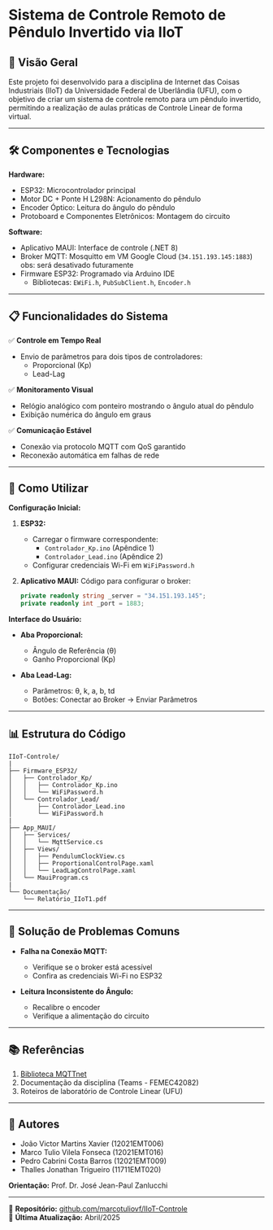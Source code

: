 
# Sistema de Controle Remoto de Pêndulo Invertido via IIoT

## 📌 Visão Geral
Este projeto foi desenvolvido para a disciplina de Internet das Coisas Industriais (IIoT) da Universidade Federal de Uberlândia (UFU), com o objetivo de criar um sistema de controle remoto para um pêndulo invertido, permitindo a realização de aulas práticas de Controle Linear de forma virtual.

---

## 🛠️ Componentes e Tecnologias

**Hardware:**
- ESP32: Microcontrolador principal
- Motor DC + Ponte H L298N: Acionamento do pêndulo
- Encoder Óptico: Leitura do ângulo do pêndulo
- Protoboard e Componentes Eletrônicos: Montagem do circuito

**Software:**
- Aplicativo MAUI: Interface de controle (.NET 8)
- Broker MQTT: Mosquitto em VM Google Cloud (`34.151.193.145:1883`) obs: será desativado futuramente
- Firmware ESP32: Programado via Arduino IDE
  - Bibliotecas: `EWiFi.h`, `PubSubClient.h`, `Encoder.h`

---

## 📋 Funcionalidades do Sistema

✅ **Controle em Tempo Real**  
- Envio de parâmetros para dois tipos de controladores:
  - Proporcional (Kp)
  - Lead-Lag

✅ **Monitoramento Visual**  
- Relógio analógico com ponteiro mostrando o ângulo atual do pêndulo
- Exibição numérica do ângulo em graus

✅ **Comunicação Estável**  
- Conexão via protocolo MQTT com QoS garantido
- Reconexão automática em falhas de rede

---

## 🚀 Como Utilizar

**Configuração Inicial:**

1. **ESP32:**
   - Carregar o firmware correspondente:
     - `Controlador_Kp.ino` (Apêndice 1)
     - `Controlador_Lead.ino` (Apêndice 2)
   - Configurar credenciais Wi-Fi em `WiFiPassword.h`

2. **Aplicativo MAUI:**
   Código para configurar o broker:
   ```csharp
   private readonly string _server = "34.151.193.145";
   private readonly int _port = 1883;
   ```

**Interface do Usuário:**

- **Aba Proporcional:**
  - Ângulo de Referência (θ)
  - Ganho Proporcional (Kp)

- **Aba Lead-Lag:**
  - Parâmetros: θ, k, a, b, td
  - Botões: Conectar ao Broker → Enviar Parâmetros

---

## 📊 Estrutura do Código

```
IIoT-Controle/
|
├── Firmware_ESP32/
│   ├── Controlador_Kp/
│   │   ├── Controlador_Kp.ino
│   │   └── WiFiPassword.h
│   └── Controlador_Lead/
│       ├── Controlador_Lead.ino
│       └── WiFiPassword.h
|
├── App_MAUI/
│   ├── Services/
│   │   └── MqttService.cs
│   ├── Views/
│   │   ├── PendulumClockView.cs
│   │   ├── ProportionalControlPage.xaml
│   │   └── LeadLagControlPage.xaml
│   └── MauiProgram.cs
|
└── Documentação/
    └── Relatório_IIoT1.pdf
```

---

## 🔧 Solução de Problemas Comuns

- **Falha na Conexão MQTT:**
  - Verifique se o broker está acessível
  - Confira as credenciais Wi-Fi no ESP32

- **Leitura Inconsistente do Ângulo:**
  - Recalibre o encoder
  - Verifique a alimentação do circuito

---

## 📚 Referências
1. [Biblioteca MQTTnet](https://www.nuget.org/packages/MQTTnet/)
2. Documentação da disciplina (Teams - FEMEC42082)
3. Roteiros de laboratório de Controle Linear (UFU)

---

## 👥 Autores
- João Victor Martins Xavier (12021EMT006)
- Marco Tulio Vilela Fonseca (12021EMT016)
- Pedro Cabrini Costa Barros (12021EMT009)
- Thalles Jonathan Trigueiro (11711EMT020)

**Orientação:** Prof. Dr. José Jean-Paul Zanlucchi

---

🔗 **Repositório:** [github.com/marcotuliovf/IIoT-Controle](https://github.com/marcotuliovf/IIoT-Controle)  
📅 **Última Atualização:** Abril/2025
